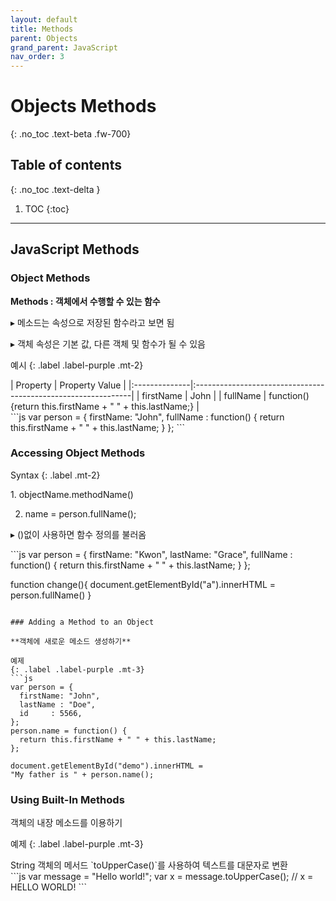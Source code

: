 ```yaml
---
layout: default
title: Methods
parent: Objects
grand_parent: JavaScript
nav_order: 3
---
```


# Objects Methods
{: .no_toc .text-beta .fw-700}

## Table of contents
{: .no_toc .text-delta }

1. TOC
{:toc}

---

## JavaScript Methods

### Object Methods

**Methods : 객체에서 수행할 수 있는 함수**

&#9656; 메소드는 속성으로 저장된 함수라고 보면 됨

&#9656; 객체 속성은 기본 값, 다른 객체 및 함수가 될 수 있음

예시
{: .label .label-purple .mt-2}
<div class="code-example" markdown="1">
| Property      | Property Value                                                |
|:--------------|:--------------------------------------------------------------|
| firstName     | John                                                          |
| fullName      | function() {return this.firstName + " " + this.lastName;}     |
</div>
```js
var person = {
  firstName: "John",
  fullName : function() {
    return this.firstName + " " + this.lastName;
  }
};
```

### Accessing Object Methods

Syntax
{: .label .mt-2}
<div class="code-example" markdown="1">
1. objectName.methodName()

2. name = person.fullName();

&#9656; ()없이 사용하면 함수 정의를 불러옴
</div>
```js
var person = {
  firstName: "Kwon",
  lastName: "Grace",
  fullName : function() {
    return this.firstName + " " + this.lastName;
  }
};

function change(){
    document.getElementById("a").innerHTML = person.fullName()
}
```

### Adding a Method to an Object

**객체에 새로운 메소드 생성하기**

예제
{: .label .label-purple .mt-3}
```js
var person = {
  firstName: "John",
  lastName : "Doe",
  id     : 5566,
};
person.name = function() {
  return this.firstName + " " + this.lastName;
};

document.getElementById("demo").innerHTML =
"My father is " + person.name(); 
```

### Using Built-In Methods

객체의 내장 메소드를 이용하기

예제
{: .label .label-purple .mt-3}
<div class="code-example" markdown="1">
String 객체의 메서드 `toUpperCase()`를 사용하여 텍스트를 대문자로 변환
</div>
```js
var message = "Hello world!";
var x = message.toUpperCase();
// x = HELLO WORLD!
```

